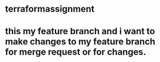 # terraformassignment

# this my feature branch and i want to make changes to my feature branch for merge request or for changes.
